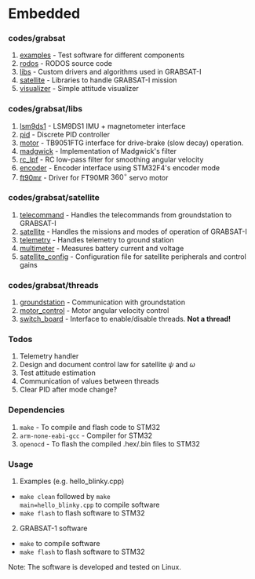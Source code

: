 # Embedded

### codes/grabsat
1. [examples](codes/grabsat/examples) - Test software for different components
2. [rodos](codes/grabsat/rodos) - RODOS source code
3. [libs](codes/grabsat/libs) - Custom drivers and algorithms used in GRABSAT-I
4. [satellite](codes/visualizer) - Libraries to handle GRABSAT-I mission
5. [visualizer](codes/visualizer) - Simple attitude visualizer

### codes/grabsat/libs
1. [lsm9ds1](/codes/grabsat/libs/lsm9ds1) - LSM9DS1 IMU + magnetometer interface
2. [pid](/codes/grabsat/libs/pid) - Discrete PID controller
3. [motor](/codes/grabsat/libs/motor) - TB9051FTG interface for drive-brake (slow decay) operation.
4. [madgwick](/codes/grabsat/libs/madgwick/) - Implementation of Madgwick's filter
5. [rc_lpf](/codes/grabsat/libs/rc_lpf/) - RC low-pass filter for smoothing angular velocity
6. [encoder](/codes/grabsat/libs/encoder/) - Encoder interface using STM32F4's encoder mode
7. [ft90mr](/codes/grabsat/libs/ft90mr/) - Driver for FT90MR $360^{\circ}$ servo motor

### codes/grabsat/satellite
1. [telecommand](/codes/grabsat/satellite/telecommand.h) - Handles the telecommands from groundstation to GRABSAT-I
2. [satellite](/codes/grabsat/satellite/satellite.h) - Handles the missions and modes of operation of GRABSAT-I
3. [telemetry](/codes/grabsat/satellite/telemetry.h) - Handles telemetry to ground station
4. [multimeter](/codes/grabsat/satellite/multimeter.h) - Measures battery current and voltage
5. [satellite_config](/codes/grabsat/satellite/satellite_config.h) - Configuration file for satellite peripherals and control gains

### codes/grabsat/threads
1. [groundstation](/codes/grabsat/threads/groundstation.h) - Communication with groundstation
2. [motor_control](/codes/grabsat/threads/motor_control.h) - Motor angular velocity control
3. [switch_board](/codes/grabsat/threads/switch_board.h) - Interface to enable/disable threads. **Not a thread!**

### Todos
1. Telemetry handler
2. Design and document control law for satellite $\psi$ and $\omega$
3. Test attitude estimation
4. Communication of values between threads
5. Clear PID after mode change?

### Dependencies
1. <code>make</code> - To compile and flash code to STM32
2. <code>arm-none-eabi-gcc</code> - Compiler for STM32
2. <code>openocd</code> - To flash the compiled .hex/.bin files to STM32

### Usage
1. Examples (e.g. hello_blinky.cpp)
  - <code>make clean</code> followed by <code>make main=hello_blinky.cpp</code> to compile software
  - <code>make flash</code> to flash software to STM32

2. GRABSAT-1 software
  - <code>make</code> to compile software
  - <code>make flash</code> to flash software to STM32

Note: The software is developed and tested on Linux.
